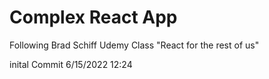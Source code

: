 # Complex React App 

Following Brad Schiff Udemy Class "React for the rest of us" 

inital Commit 6/15/2022 12:24